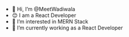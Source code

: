 - 👋 Hi, I’m @MeetWadiwala
- 😊 I am a React Developer
- 👀 I’m interested in MERN Stack
- 🌱 I’m currently working as a React Developer


<!---
MeetWadiwala/MeetWadiwala is a ✨ special ✨ repository because its `README.md` (this file) appears on your GitHub profile.
You can click the Preview link to take a look at your changes.
--->
